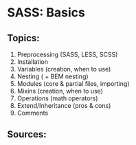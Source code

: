 # SASS: Basics

## Topics:

1. Preprocessing (SASS, LESS, SCSS)
2. Installation
3. Variables (creation, when to use)
4. Nesting ( + BEM nesting)
5. Modules (core & partial files, importing)
6. Mixins (creation, when to use)
7. Operations (math operators)
8. Extend/Inheritance (pros & cons)
9. Comments

## Sources:
